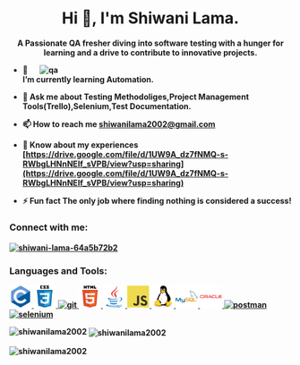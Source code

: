 <h1 align="center">Hi 👋, I'm Shiwani Lama.</h1>
<p align="center"><b>A Passionate QA fresher diving into software testing with a hunger for learning and a drive to contribute to innovative projects.<b></p>
<img align="right" width="450" alt="qa" src="https://drive.google.com/uc?export=download&id=1zsciW1Wtubj50sXqk_q9pSYt40pEnddh" alt="Alt Text">


- 🌱 I’m currently learning **Automation.**

- 💬 Ask me about **Testing Methodoliges,Project Management Tools(Trello),Selenium,Test Documentation.**

- 📫 How to reach me **shiwanilama2002@gmail.com**

- 📄 Know about my experiences [https://drive.google.com/file/d/1UW9A_dz7fNMQ-s-RWbgLHNnNElf_sVPB/view?usp=sharing](https://drive.google.com/file/d/1UW9A_dz7fNMQ-s-RWbgLHNnNElf_sVPB/view?usp=sharing)

- ⚡ Fun fact **The only job where finding nothing is considered a success!**

<h3 align="left">Connect with me:</h3>
<p align="left">
<a href="https://linkedin.com/in/shiwani-lama-64a5b72b2" target="blank"><img align="center" src="https://raw.githubusercontent.com/rahuldkjain/github-profile-readme-generator/master/src/images/icons/Social/linked-in-alt.svg" alt="shiwani-lama-64a5b72b2" height="30" width="40" /></a>
</p>

<h3 align="left">Languages and Tools:</h3>
<p align="left"> <a href="https://www.cprogramming.com/" target="_blank" rel="noreferrer"> <img src="https://raw.githubusercontent.com/devicons/devicon/master/icons/c/c-original.svg" alt="c" width="40" height="40"/> </a> <a href="https://www.w3schools.com/css/" target="_blank" rel="noreferrer"> <img src="https://raw.githubusercontent.com/devicons/devicon/master/icons/css3/css3-original-wordmark.svg" alt="css3" width="40" height="40"/> </a> <a href="https://git-scm.com/" target="_blank" rel="noreferrer"> <img src="https://www.vectorlogo.zone/logos/git-scm/git-scm-icon.svg" alt="git" width="40" height="40"/> </a> <a href="https://www.w3.org/html/" target="_blank" rel="noreferrer"> <img src="https://raw.githubusercontent.com/devicons/devicon/master/icons/html5/html5-original-wordmark.svg" alt="html5" width="40" height="40"/> </a> <a href="https://www.java.com" target="_blank" rel="noreferrer"> <img src="https://raw.githubusercontent.com/devicons/devicon/master/icons/java/java-original.svg" alt="java" width="40" height="40"/> </a> <a href="https://developer.mozilla.org/en-US/docs/Web/JavaScript" target="_blank" rel="noreferrer"> <img src="https://raw.githubusercontent.com/devicons/devicon/master/icons/javascript/javascript-original.svg" alt="javascript" width="40" height="40"/> </a> <a href="https://www.linux.org/" target="_blank" rel="noreferrer"> <img src="https://raw.githubusercontent.com/devicons/devicon/master/icons/linux/linux-original.svg" alt="linux" width="40" height="40"/> </a> <a href="https://www.mysql.com/" target="_blank" rel="noreferrer"> <img src="https://raw.githubusercontent.com/devicons/devicon/master/icons/mysql/mysql-original-wordmark.svg" alt="mysql" width="40" height="40"/> </a> <a href="https://www.oracle.com/" target="_blank" rel="noreferrer"> <img src="https://raw.githubusercontent.com/devicons/devicon/master/icons/oracle/oracle-original.svg" alt="oracle" width="40" height="40"/> </a> <a href="https://postman.com" target="_blank" rel="noreferrer"> <img src="https://www.vectorlogo.zone/logos/getpostman/getpostman-icon.svg" alt="postman" width="40" height="40"/> </a> <a href="https://www.selenium.dev" target="_blank" rel="noreferrer"> <img src="https://raw.githubusercontent.com/detain/svg-logos/780f25886640cef088af994181646db2f6b1a3f8/svg/selenium-logo.svg" alt="selenium" width="40" height="40"/> </a> </p>

<p><img align="left" src="https://github-readme-stats.vercel.app/api/top-langs?username=shiwanilama2002&show_icons=true&locale=en&layout=compact" alt="shiwanilama2002" /></p>

<p>&nbsp;<img align="center" src="https://github-readme-stats.vercel.app/api?username=shiwanilama2002&show_icons=true&locale=en" alt="shiwanilama2002" /></p>

<p><img align="center" src="https://github-readme-streak-stats.herokuapp.com/?user=shiwanilama2002&" alt="shiwanilama2002" /></p>

